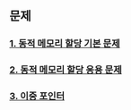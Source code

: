 ## 문제 

### [1. 동적 메모리 할당 기본 문제](test01/README.md)   

### [2. 동적 메모리 할당 응용 문제](test02/README.md)   

### [3. 이중 포인터](test03/README.md)   
   

